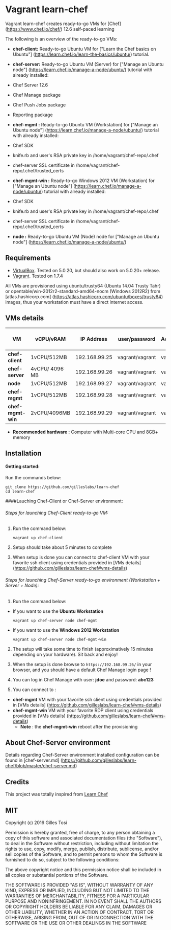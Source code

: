 # Vagrant learn-chef

Vagrant learn-chef creates ready-to-go VMs for [Chef] (https://www.chef.io/chef/) 12.6 self-paced learning

The following is an overview of the ready-to-go VMs:

+ **chef-client:** Ready-to-go Ubuntu VM for ["Learn the Chef basics on Ubuntu"] (https://learn.chef.io/learn-the-basics/ubuntu/) tutorial.
+ **chef-server:** Ready-to-go Ubuntu VM (Server) for ["Manage an Ubuntu node"] (https://learn.chef.io/manage-a-node/ubuntu/) tutorial with already installed:
 + Chef Server 12.6
 + Chef Manage package
 + Chef Push Jobs package
 + Reporting package
+ **chef-mgmt  :** Ready-to-go Ubuntu VM (Workstation) for ["Manage an Ubuntu node"] (https://learn.chef.io/manage-a-node/ubuntu/) tutorial with already installed:
 + Chef SDK
 + knife.rb and user's RSA private key in /home/vagrant/chef-repo/.chef
 + chef-server SSL certificate in /home/vagrant/chef-repo/.chef/trusted_certs
+ **chef-mgmt-win  :** Ready-to-go Windows 2012 VM (Workstation) for ["Manage an Ubuntu node"] (https://learn.chef.io/manage-a-node/ubuntu/) tutorial with already installed:
 + Chef SDK
 + knife.rb and user's RSA private key in /home/vagrant/chef-repo/.chef
 + chef-server SSL certificate in /home/vagrant/chef-repo/.chef/trusted_certs

+ **node       :** Ready-to-go Ubuntu VM (Node) node for ["Manage an Ubuntu node"] (https://learn.chef.io/manage-a-node/ubuntu/)
## Requirements

- [VirtualBox](https://www.virtualbox.org/wiki/Downloads). Tested on 5.0.20, but should also work on 5.0.20+ release.
- [Vagrant](http://www.vagrantup.com/downloads.html). Tested on 1.7.4

All VMs are provisioned using ubuntu/trusty64 (Ubuntu 14.04 Trusty Tahr) or opentable/win-2012r2-standard-amd64-nocm (Windows 2012R2) from [atlas.hashicorp.com] (https://atlas.hashicorp.com/ubuntu/boxes/trusty64) images, thus your workstation must have a direct internet access. 

## VMs details

VM | vCPU/vRAM | IP Address| user/password | root / Administrator password |
---|---|---|---|---|
**chef-client** | 1vCPU/512MB | 192.168.99.25 | vagrant/vagrant | vagrant |
**chef-server** | 4vCPU/ 4096 MB | 192.168.99.26 | vagrant/vagrant | vagrant |
**node** | 1vCPU/512MB | 192.168.99.27 | vagrant/vagrant | vagrant |
**chef-mgmt** | 1vCPU/512MB | 192.168.99.28 | vagrant/vagrant | vagrant |
**chef-mgmt-win** | 2vCPU/4096MB | 192.168.99.29 | vagrant/vagrant | vagrant |
+ **Recommended hardware :** Computer with Multi-core CPU and 8GB+ memory

## Installation

#### Getting started:

Run the commands below:

	git clone https://github.com/gilleslabs/learn-chef
	cd learn-chef


####Lauching Chef-Client or Chef-Server environment:


###### Steps for launching Chef-Client ready-to-go VM:

1. Run the command below:
	```
	vagrant up chef-client
	```


2. Setup should take about 5 minutes to complete

3. When setup is done you can connect to chef-client VM with your favorite ssh client using credentials provided in [VMs details] (https://github.com/gilleslabs/learn-chef#vms-details)

###### Steps for launching Chef-Server ready-to-go environment (Workstation + Server + Node):

1. Run the command below:

+ If you want to use the **Ubuntu Workstation**

	```
	vagrant up chef-server node chef-mgmt
	```

+ If you want to use the **Windows 2012 Workstation**


	```
	vagrant up chef-server node chef-mgmt-win
	```

2. The setup will take some time to finish (approximatively 15 minutes depending on your hardware). Sit back and enjoy!

3. When the setup is done browse to `https://192.168.99.26/` in your browser, and you should have a default Chef Manage login page ! 

4. You can log in Chef Manage with user: **jdoe** and password: **abc123**
5. You can connect to : 
+ **chef-mgmt** VM with your favorite ssh client using credentials provided in [VMs details] (https://github.com/gilleslabs/learn-chef#vms-details)
+ **chef-mgmt-win** VM with your favorite RDP client using credentials provided in [VMs details] (https://github.com/gilleslabs/learn-chef#vms-details)
  + **Note** : the **chef-mgmt-win** reboot after the provisioning

## About Chef-Server environment

Details regarding Chef-Server environment installed configuration can be found in [chef-server.md] (https://github.com/gilleslabs/learn-chef/blob/master/chef-server.md)

## Credits

This project was totally inspired from [Learn Chef](https://learn.chef.io/)


## MIT

Copyright (c) 2016 Gilles Tosi

Permission is hereby granted, free of charge, to any person obtaining a copy of this software and associated documentation files (the "Software"), to deal in the Software without restriction, including without limitation the rights to use, copy, modify, merge, publish, distribute, sublicense, and/or sell copies of the Software, and to permit persons to whom the Software is furnished to do so, subject to the following conditions:

The above copyright notice and this permission notice shall be included in all copies or substantial portions of the Software.

THE SOFTWARE IS PROVIDED "AS IS", WITHOUT WARRANTY OF ANY KIND, EXPRESS OR IMPLIED, INCLUDING BUT NOT LIMITED TO THE WARRANTIES OF MERCHANTABILITY, FITNESS FOR A PARTICULAR PURPOSE AND NONINFRINGEMENT. IN NO EVENT SHALL THE AUTHORS OR COPYRIGHT HOLDERS BE LIABLE FOR ANY CLAIM, DAMAGES OR OTHER LIABILITY, WHETHER IN AN ACTION OF CONTRACT, TORT OR OTHERWISE, ARISING FROM, OUT OF OR IN CONNECTION WITH THE SOFTWARE OR THE USE OR OTHER DEALINGS IN THE SOFTWARE